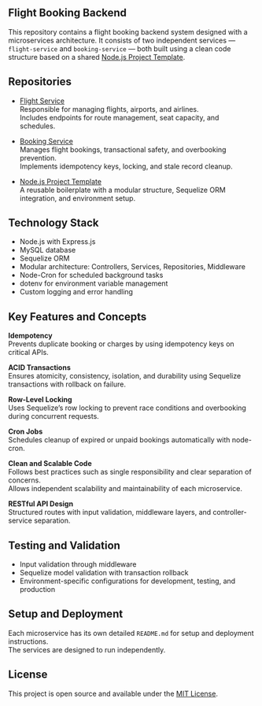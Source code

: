 ## Flight Booking Backend

This repository contains a flight booking backend system designed with a microservices architecture. It consists of two independent services — `flight-service` and `booking-service` — both built using a clean code structure based on a shared [Node.js Project Template](https://github.com/rahulthakur-dev/nodejs-project-template).

## Repositories

- [Flight Service](https://github.com/rahulthakur-dev/flight-service)  
  Responsible for managing flights, airports, and airlines.  
  Includes endpoints for route management, seat capacity, and schedules.

- [Booking Service](https://github.com/rahulthakur-dev/booking-service)  
  Manages flight bookings, transactional safety, and overbooking prevention.  
  Implements idempotency keys, locking, and stale record cleanup.

- [Node.js Project Template](https://github.com/rahulthakur-dev/nodejs-project-template)  
  A reusable boilerplate with a modular structure, Sequelize ORM integration, and environment setup.

## Technology Stack

- Node.js with Express.js  
- MySQL database  
- Sequelize ORM  
- Modular architecture: Controllers, Services, Repositories, Middleware  
- Node-Cron for scheduled background tasks  
- dotenv for environment variable management  
- Custom logging and error handling

## Key Features and Concepts

**Idempotency**  
Prevents duplicate booking or charges by using idempotency keys on critical APIs.

**ACID Transactions**  
Ensures atomicity, consistency, isolation, and durability using Sequelize transactions with rollback on failure.

**Row-Level Locking**  
Uses Sequelize’s row locking to prevent race conditions and overbooking during concurrent requests.

**Cron Jobs**  
Schedules cleanup of expired or unpaid bookings automatically with node-cron.

**Clean and Scalable Code**  
Follows best practices such as single responsibility and clear separation of concerns.  
Allows independent scalability and maintainability of each microservice.

**RESTful API Design**  
Structured routes with input validation, middleware layers, and controller-service separation.

## Testing and Validation

- Input validation through middleware  
- Sequelize model validation with transaction rollback  
- Environment-specific configurations for development, testing, and production

## Setup and Deployment

Each microservice has its own detailed `README.md` for setup and deployment instructions.  
The services are designed to run independently.

## License

This project is open source and available under the [MIT License](LICENSE).
